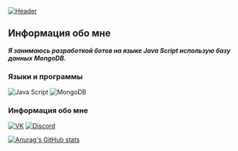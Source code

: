 [![Header](https://github.com/August-Heartless/august-heartless/blob/main/assets/header.png)](https://vk.com/id650463025)

## Информация обо мне
***Я занимаюсь разработкой ботов на языке Java Script использую базу данных MongoDB.***

### Языки и программы
![Java Script](https://img.shields.io/badge/JavaScript-090909?style=for-the-badge&logo=flutter&logoColor=47C5F8)
![MongoDB](https://img.shields.io/badge/MongoDB-424242?style=for-the-badge&logo=flutter&logoColor=0000ff)

### Информация обо мне
[![VK](https://img.shields.io/badge/Vkontakte-090909?style=for-the-badge&logo=vk&logoColor=4F7DB3)](https://vk.com/id650463025)
[![Discord](https://img.shields.io/badge/Discord-090909?style=for-the-badge&logo=discord&logoColor=4F7DB3)](https://discord.gg/kSvzydcc)

[![Anurag's GitHub stats](https://github-readme-stats.vercel.app/api?username=august-heartless&show_icons=true&theme=cobalt)](https://github.com/anuraghazra/github-readme-stats)
